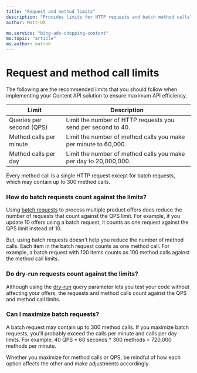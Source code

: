 ```yaml
---
title: "Request and method limits"
description: "Provides limits for HTTP requests and batch method calls"
author: Matt-UX

ms.service: "bing-ads-shopping-content"
ms.topic: "article"
ms.author: matrob
---
```


# Request and method call limits

The following are the recommended limits that you should follow when implementing your Content API solution to ensure maximum API efficiency. 

|Limit|Description
|-|-
|Queries per second (QPS)|Limit the number of HTTP requests you send per second to 40.
|Method calls per minute|Limit the number of method calls you make per minute to 60,000.
|Method calls per day|Limit the number of method calls you make per day to 20,000,000.

Every method call is a single HTTP request except for batch requests, which may contain up to 300 method calls. 

### How do batch requests count against the limits?

Using [batch requests](manage-products.md#batch) to process multiple product offers does reduce the number of requests that count against the QPS limit. For example, if you update 10 offers using a batch request, it counts as one request against the QPS limit instead of 10.

But, using batch requests doesn't help you reduce the number of method calls. Each item in the batch request counts as one method call. For example, a batch request with 100 items counts as 100 method calls against the method call limits.  


### Do dry-run requests count against the limits?

Although using the [dry-run](products-resource.md#dryrun) query parameter lets you test your code without affecting your offers, the requests and method calls count against the QPS and method call limits. 

### Can I maximize batch requests?

A batch request may contain up to 300 method calls. If you maximize batch requests, you'll probably exceed the calls per minute and calls per day limits. For example, 40 QPS * 60 seconds * 300 methods = 720,000 methods per minute.

Whether you maximize for method calls or QPS, be mindful of how each option affects the other and make adjustments accordingly.
